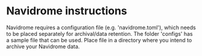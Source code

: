 # Navidrome instructions
Navidrome requires a configuration file (e.g. 'navidrome.toml'), which needs to be placed separately for archival/data retention. The folder 'configs' has a sample file that can be used. Place file in a directory where you intend to archive your Navidrome data.